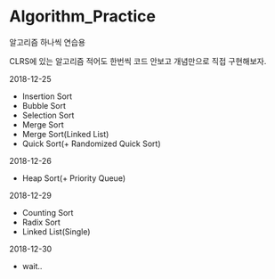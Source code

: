 # Algorithm_Practice
알고리즘 하나씩 연습용

CLRS에 있는 알고리즘 적어도 한번씩 코드 안보고 개념만으로 직접 구현해보자.

2018-12-25
- Insertion Sort
- Bubble Sort
- Selection Sort
- Merge Sort
- Merge Sort(Linked List)
- Quick Sort(+ Randomized Quick Sort)

2018-12-26
- Heap Sort(+ Priority Queue)

2018-12-29
- Counting Sort
- Radix Sort
- Linked List(Single)

2018-12-30
- wait..
